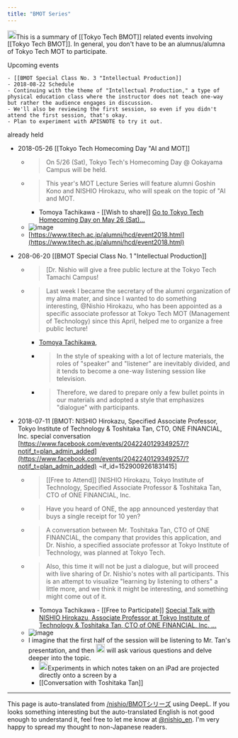 ```yaml
---
title: "BMOT Series"
---
```


<img src='https://scrapbox.io/api/pages/nishio-en/nishio/icon' alt='nishio.icon' height="19.5"/>This is a summary of [[Tokyo Tech BMOT]] related events involving [[Tokyo Tech BMOT]]. In general, you don't have to be an alumnus/alumna of Tokyo Tech MOT to participate.

Upcoming events

    - [[BMOT Special Class No. 3 "Intellectual Production]]
    - 2018-08-22 Schedule
    - Continuing with the theme of "Intellectual Production," a type of physical education class where the instructor does not teach one-way but rather the audience engages in discussion.
    - We'll also be reviewing the first session, so even if you didn't attend the first session, that's okay.
    - Plan to experiment with APISNOTE to try it out.

already held
- 2018-05-26  [[Tokyo Tech Homecoming Day "AI and MOT]]
    - > On 5/26 (Sat), Tokyo Tech's Homecoming Day @ Ookayama Campus will be held.
    - >  This year's MOT Lecture Series will feature alumni Goshin Kono and NISHIO Hirokazu, who will speak on the topic of "AI and MOT.
        - Tomoya Tachikawa - [[Wish to share]] [Go to Tokyo Tech Homecoming Day on May 26 (Sat)...](https://www.facebook.com/photo.php?fbid=10212630911836823&set=a.10204042236765314.1073741829.1505859477&type=3)
    - ![image](https://gyazo.com/88ab7637e8ff4ec6e066233f8dc16a87/thumb/1000)
    - [https://www.titech.ac.jp/alumni/hcd/event2018.html](https://www.titech.ac.jp/alumni/hcd/event2018.html)

- 208-06-20  [[BMOT Special Class No. 1 "Intellectual Production]]
    - > [Dr. Nishio will give a free public lecture at the Tokyo Tech Tamachi Campus!
    - >  Last week I became the secretary of the alumni organization of my alma mater, and since I wanted to do something interesting, @Nishio Hirokazu, who has been appointed as a specific associate professor at Tokyo Tech MOT (Management of Technology) since this April, helped me to organize a free public lecture!
        - [Tomoya Tachikawa,](https://www.facebook.com/photo.php?fbid=10212849492341199&set=a.10204042236765314.1073741829.1505859477&type=3&theater)
        - > In the style of speaking with a lot of lecture materials, the roles of "speaker" and "listener" are inevitably divided, and it tends to become a one-way listening session like television.
        - >  Therefore, we dared to prepare only a few bullet points in our materials and adopted a style that emphasizes "dialogue" with participants.

- 2018-07-11 [BMOT: NISHIO Hirokazu, Specified Associate Professor, Tokyo Institute of Technology & Toshitaka Tan, CTO, ONE FINANCIAL, Inc. special conversation [https://www.facebook.com/events/2042240129349257/?notif_t=plan_admin_added](https://www.facebook.com/events/2042240129349257/?notif_t=plan_admin_added) ¬if_id=1529009261831415]
    - > [[Free to Attend]] [NISHIO Hirokazu, Tokyo Institute of Technology, Specified Associate Professor & Toshitaka Tan, CTO of ONE FINANCIAL, Inc.
    - >  Have you heard of ONE, the app announced yesterday that buys a single receipt for 10 yen?
    - >  A conversation between Mr. Toshitaka Tan, CTO of ONE FINANCIAL, the company that provides this application, and Dr. Nishio, a specified associate professor at Tokyo Institute of Technology, was planned at Tokyo Tech.
    - >  Also, this time it will not be just a dialogue, but will proceed with live sharing of Dr. Nishio's notes with all participants. This is an attempt to visualize "learning by listening to others" a little more, and we think it might be interesting, and something might come out of it.
        - Tomoya Tachikawa - [[Free to Participate]] [Special Talk with NISHIO Hirokazu, Associate Professor at Tokyo Institute of Technology & Toshitaka Tan, CTO of ONE FINANCIAL, Inc. ...](https://www.facebook.com/tomoya.tatekawa/posts/10212900309811604)
    - ![image](https://gyazo.com/05af3288e7a27e5c3b8c3557744663a0/thumb/1000)
    - I imagine that the first half of the session will be listening to Mr. Tan's presentation, and then <img src='https://scrapbox.io/api/pages/nishio-en/nishio/icon' alt='nishio.icon' height="19.5"/> will ask various questions and delve deeper into the topic.
        - <img src='https://scrapbox.io/api/pages/nishio-en/nishio/icon' alt='nishio.icon' height="19.5"/>Experiments in which notes taken on an iPad are projected directly onto a screen by a
        - [[Conversation with Toshitaka Tan]]

---
This page is auto-translated from [/nishio/BMOTシリーズ](https://scrapbox.io/nishio/BMOTシリーズ) using DeepL. If you looks something interesting but the auto-translated English is not good enough to understand it, feel free to let me know at [@nishio_en](https://twitter.com/nishio_en). I'm very happy to spread my thought to non-Japanese readers.